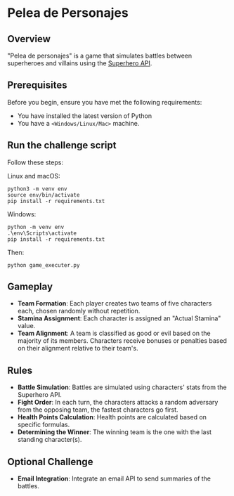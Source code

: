 # Pelea de Personajes

## Overview
"Pelea de personajes" is a game that simulates battles between superheroes and villains using the [Superhero API](https://www.superheroapi.com/). 

## Prerequisites

Before you begin, ensure you have met the following requirements:
- You have installed the latest version of Python
- You have a `<Windows/Linux/Mac>` machine. 

## Run the challenge script

Follow these steps:

Linux and macOS:
```
python3 -m venv env
source env/bin/activate
pip install -r requirements.txt
```

Windows:
```
python -m venv env
.\env\Scripts\activate
pip install -r requirements.txt
```

Then:

```
python game_executer.py
```

## Gameplay
- **Team Formation**: Each player creates two teams of five characters each, chosen randomly without repetition.
- **Stamina Assignment**: Each character is assigned an "Actual Stamina" value.
- **Team Alignment**: A team is classified as good or evil based on the majority of its members. Characters receive bonuses or penalties based on their alignment relative to their team's.

## Rules
- **Battle Simulation**: Battles are simulated using characters' stats from the Superhero API.
- **Fight Order**: In each turn, the characters attacks a random adversary from the opposing team, the fastest characters go first.
- **Health Points Calculation**: Health points are calculated based on specific formulas.
- **Determining the Winner**: The winning team is the one with the last standing character(s).


## Optional Challenge
- **Email Integration**: Integrate an email API to send summaries of the battles.


